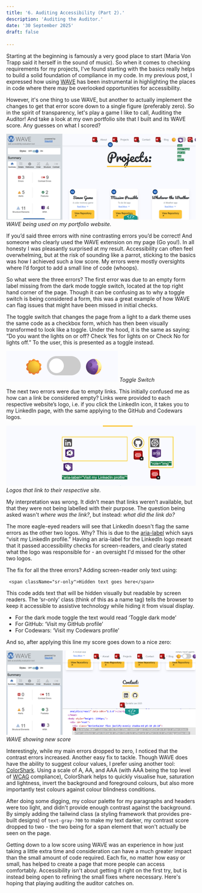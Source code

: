 ```yaml
---
title: '6. Auditing Accessibility (Part 2).'
description: 'Auditing the Auditor.'
date: '30 September 2025' 
draft: false

---
```


Starting at the beginning is famously a very good place to start (Maria Von Trapp said it herself in the sound of music). So when it comes to checking requirements for my projects, I've found starting with the basics really helps to build a solid foundation of compliance in my code. In my previous post, I expressed how using [WAVE](https://wave.webaim.org/) has been instrumental in highlighting the places in code where there may be overlooked opportunities for accessibility.

However, it's one thing to use WAVE, but another to actually implement the changes to get that error score down to a single figure (preferably zero). So in the spirit of transparency, let's play a game I like to call, Auditing the Auditor! And take a look at my own portfolio site that I built and its WAVE score. Any guesses on what I scored? 

![Screenshot of the WAVE tool being used on my website](./WaveOnPortfolioScore.png) 
*WAVE being used on my portfolio website.*

If you’d said three errors with nine contrasting errors you’d be correct! And someone who clearly used the WAVE extension on my page (Go you!). In all honesty I was pleasantly surprised at my result. Accessibility can often feel overwhelming, but at the risk of sounding like a parrot, sticking to the basics was how I achieved such a low score. My errors were mostly oversights where I’d forgot to add a small line of code (whoops). 

So what were the three errors? The first error was due to an empty form label missing from the dark mode toggle switch, located at the top right hand corner of the page. Though it can be confusing as to why a toggle switch is being considered a form, this was a great example of how WAVE can flag issues that might have been missed in initial checks. 

The toggle switch that changes the page from a light to a dark theme uses the same code as a checkbox form, which has then been visually transformed to look like a toggle. Under the hood, it is the same as saying: “Do you want the lights on or off? Check Yes for lights on or Check No for lights off.” To the user, this is presented as a toggle instead. 

![Screenshot of the Toggle switch](./Toggle.png) 
*Toggle Switch*

The next two errors were due to empty links. This initially confused me as how can a link be considered empty? Links were provided to each respective website’s logo, i.e. if you click the LinkedIn icon, it takes you to my LinkedIn page, with the same applying to the GitHub and Codewars logos. 

![Screenshot of logos](./EmptyLinks.png) 
*Logos that link to their respective site.*

My interpretation was wrong. It didn’t mean that links weren’t available, but that they were not being labelled with their purpose. The question being asked wasn't *where was the link?*, but instead: *what did the link do?*

The more eagle-eyed readers will see that LinkedIn doesn't flag the same errors as the other two logos. Why? This is due to the [aria-label](https://www.w3schools.com/accessibility/accessibility_labels.php) which says “visit my LinkedIn profile.” Having an aria-label for the LinkedIn logo meant that it passed accessibility checks for screen-readers, and clearly stated what the logo was responsible for - an oversight I'd missed for the other two logos. 


The fix for all the three errors? Adding screen-reader only text using:  

```
 <span className="sr-only">Hidden text goes here</span> 

 ```

This code adds text that will be hidden visually but readable by screen readers. The ‘sr-only’ class (think of this as a name tag) tells the browser to keep it accessible to assistive technology while hiding it from visual display. 

- For the dark mode toggle the text would read ‘Toggle dark mode’
- For GitHub: ‘Visit my GitHub profile’
- For Codewars: ‘Visit my Codewars profile’

And so, after applying this line my score goes down to a nice zero:

![Screenshot of the WAVE tool being used on my website with updated score](./NewScore.png) 
*WAVE showing new score*

Interestingly, while my main errors dropped to zero, I noticed that the contrast errors increased. Another easy fix to tackle. Though WAVE does have the ability to suggest colour values, I prefer using another tool: [ColorShark](https://colorshark.io/).  Using a scale of A, AA, and AAA (with AAA being the top level of [WCAG](https://www.w3.org/WAI/standards-guidelines/wcag/) compliance), ColorShark helps to quickly visualise hue, saturation and lightness, invert the background and foreground colours, but also more importantly test colours against colour blindness conditions. 

After doing some digging, my colour palette for my paragraphs and headers were too light, and didn't provide enough contrast against the background. By simply adding the tailwind class (a styling framework that provides pre-built designs) of `text-gray-700` to make my text darker, my contrast score dropped to two - the two being for a span element that won't actually be seen on the page.  

Getting down to a low score using WAVE was an experience in how just taking a little extra time and consideration can have a much greater impact than the small amount of code required. Each fix, no matter how easy or small, has helped to create a page that more people can access comfortably. Accessibility isn't about getting it right on the first try, but is instead being open to refining the small fixes where necessary. Here's hoping that playing auditing the auditor catches on. 
